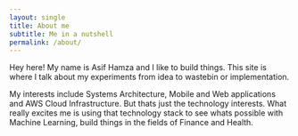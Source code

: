 ```yaml
---
layout: single
title: About me
subtitle: Me in a nutshell
permalink: /about/
---
```


Hey here! My name is Asif Hamza and I like to build things. 
This site is where I talk about my experiments from idea to wastebin or implementation.

My interests include Systems Architecture, Mobile and Web applications and AWS Cloud Infrastructure.
But thats just the technology interests. What really excites me is using that technology stack to see whats possible with Machine Learning, build things in the fields of Finance and Health.


